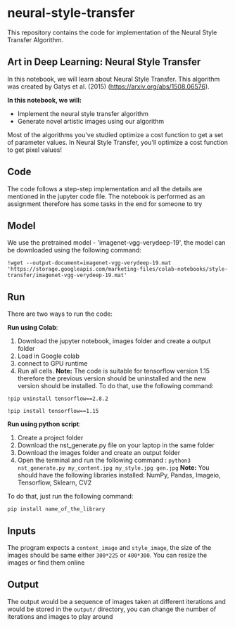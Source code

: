 # neural-style-transfer
This repository contains the code for implementation of the Neural Style Transfer Algorithm. 

## Art in Deep Learning: Neural Style Transfer

In this notebook, we will learn about Neural Style Transfer. This algorithm was created by Gatys et al. (2015) (https://arxiv.org/abs/1508.06576). 

**In this notebook, we will:**
- Implement the neural style transfer algorithm 
- Generate novel artistic images using our algorithm 

Most of the algorithms you've studied optimize a cost function to get a set of parameter values. In Neural Style Transfer, you'll optimize a cost function to get pixel values!

## Code
The code follows a step-step implementation and all the details are mentioned in the jupyter code file. The notebook is performed as an assignment therefore has some tasks in the end for someone to try

## Model
We use the pretrained model - 'imagenet-vgg-verydeep-19', the model can be downloaded using the following command: 

`!wget --output-document=imagenet-vgg-verydeep-19.mat 'https://storage.googleapis.com/marketing-files/colab-notebooks/style-transfer/imagenet-vgg-verydeep-19.mat'`

## Run
There are two ways to run the code: 

**Run using Colab**: 
  1. Download the jupyter notebook, images folder and create a output folder 
  2. Load in Google colab 
  3. connect to GPU runtime 
  4. Run all cells.
**Note:** The code is suitable for tensorflow version 1.15 therefore the previous version should be uninstalled and the new version should be installed.
To do that, use the following command: 

`!pip uninstall tensorflow==2.8.2`

`!pip install tensorflow==1.15`

**Run using python script**: 
  1. Create a project folder 
  2. Download the nst_generate.py file on your laptop in the same folder 
  3. Download the images folder and create an output folder 
  4. Open the terminal and run the following command : `python3 nst_generate.py my_content.jpg my_style.jpg gen.jpg`
**Note:** You should have the following libraries installed: NumPy, Pandas, Imageio, Tensorflow, Sklearn, CV2

To do that, just run the following command: 

`pip install name_of_the_library`

## Inputs
The program expects a `content_image` and `style_image`, the size of the images should be same either `300*225` or `400*300`. You can resize the images or find them online

## Output
The output would be a sequence of images taken at different iterations and would be stored in the `output/` directory, you can change the number of iterations and images to play around


